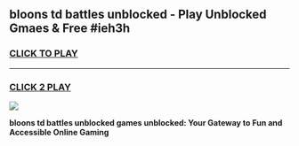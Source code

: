 
## bloons td battles unblocked - Play Unblocked Gmaes & Free #ieh3h
<h3>
<a href="https://news.freeplayer.one?title=bloons_td_battles_unblocked&ref=24F">CLICK TO PLAY</a></h3>
<hr>

<h3>
<a href="https://news.freeplayer.one?title=bloons_td_battles_unblocked&ref=24F">CLICK 2 PLAY</a>
  
</h3>

<a href="https://news.freeplayer.one?title=bloons_td_battles_unblocked&ref=24F/"><img src="https://clearcache.store/games.png"></a>


**bloons td battles unblocked games unblocked: Your Gateway to Fun and Accessible Online Gaming**
